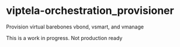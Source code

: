 # viptela-orchestration_provisioner
Provision virtual barebones vbond, vsmart, and vmanage

This is a work in progress.  Not production ready
